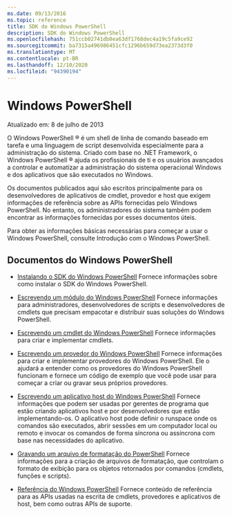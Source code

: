 ```yaml
---
ms.date: 09/13/2016
ms.topic: reference
title: SDK do Windows PowerShell
description: SDK do Windows PowerShell
ms.openlocfilehash: 751ccb02741db0ea63df1768dec4a19c5fa9ce92
ms.sourcegitcommit: ba7315a496986451cfc1296b659d73ea2373d3f0
ms.translationtype: MT
ms.contentlocale: pt-BR
ms.lasthandoff: 12/10/2020
ms.locfileid: "94390194"
---
```

# <a name="windows-powershell"></a>Windows PowerShell

Atualizado em: 8 de julho de 2013

O Windows PowerShell &reg; é um shell de linha de comando baseado em tarefa e uma linguagem de script desenvolvida especialmente para a administração do sistema. Criado com base no .NET Framework, o Windows PowerShell &reg; ajuda os profissionais de ti e os usuários avançados a controlar e automatizar a administração do sistema operacional Windows e dos aplicativos que são executados no Windows.

Os documentos publicados aqui são escritos principalmente para os desenvolvedores de aplicativos de cmdlet, provedor e host que exigem informações de referência sobre as APIs fornecidas pelo Windows PowerShell.
No entanto, os administradores do sistema também podem encontrar as informações fornecidas por esses documentos úteis.

Para obter as informações básicas necessárias para começar a usar o Windows PowerShell, consulte Introdução com o Windows PowerShell.

## <a name="windows-powershell-documents"></a>Documentos do Windows PowerShell

- [Instalando o SDK do Windows PowerShell](./installing-the-windows-powershell-sdk.md) Fornece informações sobre como instalar o SDK do Windows PowerShell.

- [Escrevendo um módulo do Windows PowerShell](./module/writing-a-windows-powershell-module.md) Fornece informações para administradores, desenvolvedores de scripts e desenvolvedores de cmdlets que precisam empacotar e distribuir suas soluções do Windows PowerShell.

- [Escrevendo um cmdlet do Windows PowerShell](./cmdlet/writing-a-windows-powershell-cmdlet.md) Fornece informações para criar e implementar cmdlets.

- [Escrevendo um provedor do Windows PowerShell](./provider/writing-a-windows-powershell-provider.md) Fornece informações para criar e implementar provedores do Windows PowerShell. Ele o ajudará a entender como os provedores do Windows PowerShell funcionam e fornece um código de exemplo que você pode usar para começar a criar ou gravar seus próprios provedores.

- [Escrevendo um aplicativo host do Windows PowerShell](./hosting/writing-a-windows-powershell-host-application.md) Fornece informações que podem ser usadas por gerentes de programa que estão criando aplicativos host e por desenvolvedores que estão implementando-os. O aplicativo host pode definir o runspace onde os comandos são executados, abrir sessões em um computador local ou remoto e invocar os comandos de forma síncrona ou assíncrona com base nas necessidades do aplicativo.

- [Gravando um arquivo de formatação do PowerShell](./format/writing-a-powershell-formatting-file.md) Fornece informações para a criação de arquivos de formatação, que controlam o formato de exibição para os objetos retornados por comandos (cmdlets, funções e scripts).

- [Referência do Windows PowerShell](./windows-powershell-reference.md) Fornece conteúdo de referência para as APIs usadas na escrita de cmdlets, provedores e aplicativos de host, bem como outras APIs de suporte.
